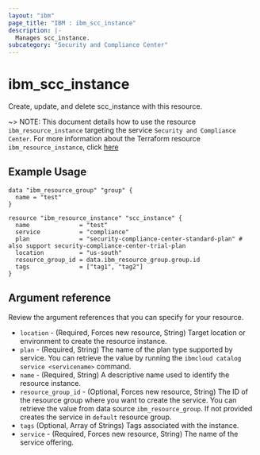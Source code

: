 ```yaml
---
layout: "ibm"
page_title: "IBM : ibm_scc_instance"
description: |-
  Manages scc_instance.
subcategory: "Security and Compliance Center"
---
```


# ibm_scc_instance

Create, update, and delete scc_instance with this resource.

~> NOTE: This document details how to use the resource `ibm_resource_instance` targeting the service `Security and Compliance Center`. For more information about the Terraform resource `ibm_resource_instance`, click [here](https://registry.terraform.io/providers/IBM-Cloud/ibm/latest/docs/resources/resource_instance)

## Example Usage

```hcl
data "ibm_resource_group" "group" {
  name = "test"
}

resource "ibm_resource_instance" "scc_instance" {
  name              = "test"
  service           = "compliance"
  plan              = "security-compliance-center-standard-plan" # also support security-compliance-center-trial-plan
  location          = "us-south"
  resource_group_id = data.ibm_resource_group.group.id
  tags              = ["tag1", "tag2"]
}
```

## Argument reference
Review the argument references that you can specify for your resource. 

- `location` - (Required, Forces new resource, String) Target location or environment to create the resource instance.
- `plan` - (Required, String) The name of the plan type supported by service. You can retrieve the value by running the `ibmcloud catalog service <servicename>` command.
- `name` - (Required, String) A descriptive name used to identify the resource instance.
- `resource_group_id` - (Optional, Forces new resource, String) The ID of the resource group where you want to create the service. You can retrieve the value from data source `ibm_resource_group`. If not provided creates the service in `default` resource group.
- `tags` (Optional, Array of Strings) Tags associated with the instance.
- `service` - (Required, Forces new resource, String) The name of the service offering.

